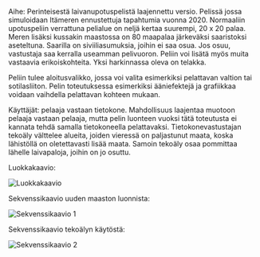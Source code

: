 Aihe: Perinteisestä laivanupotuspelistä laajennettu versio. Pelissä jossa simuloidaan Itämeren ennustettuja tapahtumia vuonna 2020. Normaaliin upotuspeliin verrattuna pelialue on neljä kertaa suurempi, 20 x 20 palaa. Meren lisäksi kussakin maastossa on 80 maapalaa järkeväksi saaristoksi aseteltuna. Saarilla on siviiliasumuksia, joihin ei saa osua. Jos osuu, vastustaja saa kerralla useamman pelivuoron. Peliin voi lisätä myös muita vastaavia erikoiskohteita. Yksi harkinnassa oleva on telakka.

Peliin tulee aloitusvalikko, jossa voi valita esimerkiksi pelattavan valtion tai sotilasliiton. Pelin toteutuksessa esimerkiksi ääniefektejä ja grafiikkaa voidaan vaihdella pelattavan kohteen mukaan.

Käyttäjät: pelaaja vastaan tietokone. Mahdollisuus laajentaa muotoon pelaaja vastaan pelaaja, mutta pelin luonteen vuoksi tätä toteutusta ei kannata tehdä samalla tietokoneella pelattavaksi. Tietokonevastustajan tekoäly välttelee alueita, joiden vieressä on paljastunut maata, koska lähistöllä on oletettavasti lisää maata. Samoin tekoäly osaa pommittaa lähelle laivapaloja, joihin on jo osuttu.

Luokkakaavio:

![Luokkakaavio](kaavio.png)

Sekvenssikaavio uuden maaston luonnista:

![Sekvenssikaavio 1](sekve_1.png)

Sekvenssikaavio tekoälyn käytöstä:

![Sekvenssikaavio 2](sekve_2.png)

